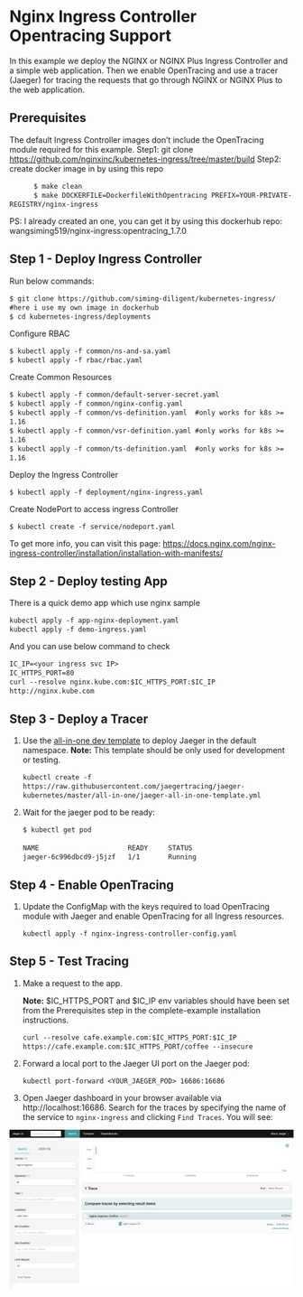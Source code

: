 
# Nginx Ingress Controller Opentracing Support

In this example we deploy the NGINX or NGINX Plus Ingress Controller and a simple web application. Then we enable OpenTracing and use a tracer (Jaeger) for tracing the requests that go through NGINX or NGINX Plus to the web application.

## Prerequisites

The default Ingress Controller images don’t include the OpenTracing module required for this example. 
Step1: git clone https://github.com/nginxinc/kubernetes-ingress/tree/master/build 
Step2: create docker image in by using this repo
 ```
       $ make clean
       $ make DOCKERFILE=DockerfileWithOpentracing PREFIX=YOUR-PRIVATE-REGISTRY/nginx-ingress
 ```
PS: I already created an one, you can get it by using this dockerhub repo: wangsiming519/nginx-ingress:opentracing_1.7.0


## Step 1 - Deploy Ingress Controller 

Run below commands:
```
$ git clone https://github.com/siming-diligent/kubernetes-ingress/  #here i use my own image in dockerhub
$ cd kubernetes-ingress/deployments
```
Configure RBAC
```
$ kubectl apply -f common/ns-and-sa.yaml
$ kubectl apply -f rbac/rbac.yaml
```

Create Common Resources
```
$ kubectl apply -f common/default-server-secret.yaml
$ kubectl apply -f common/nginx-config.yaml
$ kubectl apply -f common/vs-definition.yaml  #only works for k8s >= 1.16 
$ kubectl apply -f common/vsr-definition.yaml #only works for k8s >= 1.16 
$ kubectl apply -f common/ts-definition.yaml  #only works for k8s >= 1.16 
```

Deploy the Ingress Controller
```
$ kubectl apply -f deployment/nginx-ingress.yaml
```

Create NodePort to access ingress Controller
```
$ kubectl create -f service/nodeport.yaml
```



To get more info, you can visit this page: https://docs.nginx.com/nginx-ingress-controller/installation/installation-with-manifests/





## Step 2 - Deploy testing App

There is a quick demo app which use nginx sample

```
kubectl apply -f app-nginx-deployment.yaml
kubectl apply -f demo-ingress.yaml
```

And you can use below command to check
```
IC_IP=<your ingress svc IP>
IC_HTTPS_PORT=80
curl --resolve nginx.kube.com:$IC_HTTPS_PORT:$IC_IP http://nginx.kube.com
```



## Step 3 - Deploy a Tracer

1. Use the [all-in-one dev template](https://github.com/jaegertracing/jaeger-kubernetes#development-setup) to deploy Jaeger in the default namespace. **Note:** This template should be only used for development or testing.
   ```
   kubectl create -f https://raw.githubusercontent.com/jaegertracing/jaeger-kubernetes/master/all-in-one/jaeger-all-in-one-template.yml
   ```

2. Wait for the jaeger pod to be ready:
   ```
   $ kubectl get pod

   NAME                      READY     STATUS   
   jaeger-6c996dbcd9-j5jzf   1/1       Running
   ```

## Step 4 - Enable OpenTracing
1. Update the ConfigMap with the keys required to load OpenTracing module with Jaeger and enable  OpenTracing for all Ingress resources.
   ```
   kubectl apply -f nginx-ingress-controller-config.yaml
   ```

## Step 5 - Test Tracing
1. Make a request to the app. 
   
   **Note:** $IC_HTTPS_PORT and $IC_IP env variables should have been set from the Prerequisites step in the complete-example installation instructions.
   ```
   curl --resolve cafe.example.com:$IC_HTTPS_PORT:$IC_IP https://cafe.example.com:$IC_HTTPS_PORT/coffee --insecure
   ```
1. Forward a local port to the Jaeger UI port on the Jaeger pod:
   ```
   kubectl port-forward <YOUR_JAEGER_POD> 16686:16686
   ``` 
1. Open Jaeger dashboard in your browser available via http://localhost:16686. Search for the traces by specifying the name of the service to `nginx-ingress` and clicking `Find Traces`. You will see:

![Jaeger UI](./jaeger-ui.png)
